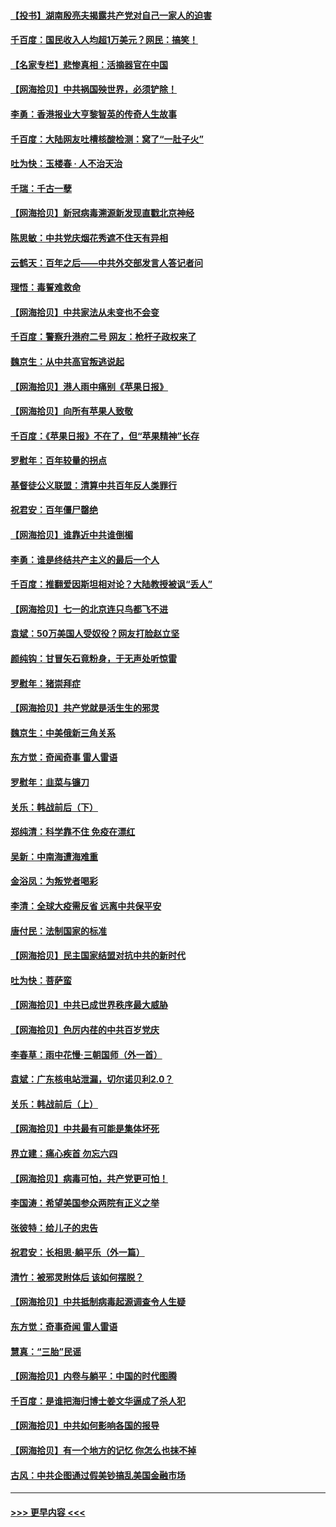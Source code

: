 #### [【投书】湖南殷亮夫揭露共产党对自己一家人的迫害](../pages/nsc993/n13057744.md?t=07010202) 
#### [千百度：国民收入人均超1万美元？网民：搞笑！](../pages/nsc993/n13057692.md?t=07010202) 
#### [【名家专栏】悲惨真相：活摘器官在中国](../pages/nsc993/n13056611.md?t=07010202) 
#### [【网海拾贝】中共祸国殃世界，必须铲除！](../pages/nsc993/n13056011.md?t=07010202) 
#### [李勇：香港报业大亨黎智英的传奇人生故事](../pages/nsc993/n13055258.md?t=07010202) 
#### [千百度：大陆网友吐槽核酸检测：窝了“一肚子火”](../pages/nsc993/n13055194.md?t=07010202) 
#### [吐为快：玉楼春 · 人不治天治](../pages/nsc993/n13054028.md?t=07010202) 
#### [千瑞：千古一孽](../pages/nsc993/n13054016.md?t=07010202) 
#### [【网海拾贝】新冠病毒溯源新发现直戳北京神经](../pages/nsc993/n13052425.md?t=07010202) 
#### [陈思敏：中共党庆烟花秀遮不住天有异相](../pages/nsc993/n13052020.md?t=07010202) 
#### [云鹤天：百年之后——中共外交部发言人答记者问](../pages/nsc993/n13051604.md?t=07010202) 
#### [理悟：毒誓难救命](../pages/nsc993/n13051601.md?t=07010202) 
#### [【网海拾贝】中共家法从未变也不会变](../pages/nsc993/n13050366.md?t=07010202) 
#### [千百度：警察升港府二号 网友：枪杆子政权来了](../pages/nsc993/n13050261.md?t=07010202) 
#### [魏京生：从中共高官叛逃说起](../pages/nsc993/n13048997.md?t=07010202) 
#### [【网海拾贝】港人雨中痛别《苹果日报》](../pages/nsc993/n13048941.md?t=07010202) 
#### [【网海拾贝】向所有苹果人致敬](../pages/nsc993/n13046795.md?t=07010202) 
#### [千百度：《苹果日报》不在了，但“苹果精神”长存](../pages/nsc993/n13046703.md?t=07010202) 
#### [罗慰年：百年较量的拐点](../pages/nsc993/n13046542.md?t=07010202) 
#### [基督徒公义联盟：清算中共百年反人类罪行](../pages/nsc993/n13046499.md?t=07010202) 
#### [祝君安：百年僵尸罄绝](../pages/nsc993/n13045595.md?t=07010202) 
#### [【网海拾贝】谁靠近中共谁倒楣](../pages/nsc993/n13044667.md?t=07010202) 
#### [李勇：谁是终结共产主义的最后一个人](../pages/nsc993/n13044397.md?t=07010202) 
#### [千百度：推翻爱因斯坦相对论？大陆教授被讽“丢人”](../pages/nsc993/n13043908.md?t=07010202) 
#### [【网海拾贝】七一的北京连只鸟都飞不进](../pages/nsc993/n13041377.md?t=07010202) 
#### [袁斌：50万美国人受奴役？网友打脸赵立坚](../pages/nsc993/n13041330.md?t=07010202) 
#### [颜纯钩：甘冒矢石竟粉身，于无声处听惊雷](../pages/nsc993/n13041140.md?t=07010202) 
#### [罗慰年：猪崇拜症](../pages/nsc993/n13041071.md?t=07010202) 
#### [【网海拾贝】共产党就是活生生的邪灵](../pages/nsc993/n13036627.md?t=07010202) 
#### [魏京生：中美俄新三角关系](../pages/nsc993/n13035986.md?t=07010202) 
#### [东方觉：奇闻奇事 雷人雷语](../pages/nsc993/n13035878.md?t=07010202) 
#### [罗慰年：韭菜与镰刀](../pages/nsc993/n13034374.md?t=07010202) 
#### [关乐：韩战前后（下）](../pages/nsc993/n13034113.md?t=07010202) 
#### [郑纯清：科学靠不住 免疫在漂红](../pages/nsc993/n13034093.md?t=07010202) 
#### [吴新：中南海遭海难重](../pages/nsc993/n13034084.md?t=07010202) 
#### [金浴凤：为叛党者喝彩](../pages/nsc993/n13034058.md?t=07010202) 
#### [李清：全球大疫需反省 远离中共保平安](../pages/nsc993/n13033784.md?t=07010202) 
#### [唐付民：法制国家的标准](../pages/nsc993/n13032944.md?t=07010202) 
#### [【网海拾贝】民主国家结盟对抗中共的新时代](../pages/nsc993/n13031717.md?t=07010202) 
#### [吐为快：菩萨蛮](../pages/nsc993/n13030033.md?t=07010202) 
#### [【网海拾贝】中共已成世界秩序最大威胁](../pages/nsc993/n13028138.md?t=07010202) 
#### [【网海拾贝】色厉内荏的中共百岁党庆](../pages/nsc993/n13025582.md?t=07010202) 
#### [李春草：雨中花慢‧三朝国师（外一首）](../pages/nsc993/n13025567.md?t=07010202) 
#### [袁斌：广东核电站泄漏，切尔诺贝利2.0？](../pages/nsc993/n13025475.md?t=07010202) 
#### [关乐：韩战前后（上）](../pages/nsc993/n13025387.md?t=07010202) 
#### [【网海拾贝】中共最有可能是集体坏死](../pages/nsc993/n13023101.md?t=07010202) 
#### [界立建：痛心疾首 勿忘六四](../pages/nsc993/n13022339.md?t=07010202) 
#### [【网海拾贝】病毒可怕，共产党更可怕！](../pages/nsc993/n13020728.md?t=07010202) 
#### [李国涛：希望美国参众两院有正义之举](../pages/nsc993/n13020674.md?t=07010202) 
#### [张彼特：给儿子的忠告](../pages/nsc993/n13018934.md?t=07010202) 
#### [祝君安：长相思‧躺平乐（外一篇）](../pages/nsc993/n13018923.md?t=07010202) 
#### [清竹：被邪灵附体后 该如何摆脱？](../pages/nsc993/n13018877.md?t=07010202) 
#### [【网海拾贝】中共抵制病毒起源调查令人生疑](../pages/nsc993/n13017785.md?t=07010202) 
#### [东方觉：奇事奇闻 雷人雷语](../pages/nsc993/n13017577.md?t=07010202) 
#### [慧真：“三胎”民谣](../pages/nsc993/n13017394.md?t=07010202) 
#### [【网海拾贝】内卷与躺平：中国的时代图腾](../pages/nsc993/n13016128.md?t=07010202) 
#### [千百度：是谁把海归博士姜文华逼成了杀人犯](../pages/nsc993/n13015218.md?t=07010202) 
#### [【网海拾贝】中共如何影响各国的报导](../pages/nsc993/n13012599.md?t=07010202) 
#### [【网海拾贝】有一个地方的记忆 你怎么也抹不掉](../pages/nsc993/n13009802.md?t=07010202) 
#### [古风：中共企图通过假美钞搞乱美国金融市场](../pages/nsc993/n13009626.md?t=07010202) 

----
#### [ >>> 更早内容 <<< ](../indexes/nsc993-earlier.md)
